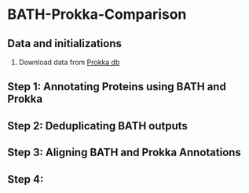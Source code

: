 # BATH-Prokka-Comparison

## Data and initializations

1. Download data from [Prokka db](https://github.com/tseemann/prokka/tree/master/db)

## Step 1: Annotating Proteins using BATH and Prokka

## Step 2: Deduplicating BATH outputs

## Step 3: Aligning BATH and Prokka Annotations

## Step 4: 
